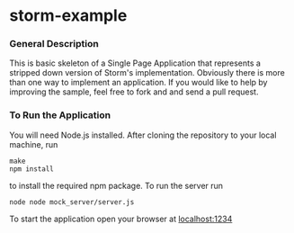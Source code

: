 storm-example
=============

### General Description

This is basic skeleton of a Single Page Application that represents a stripped down version of Storm's 
implementation. 
Obviously there is more than one way to implement an application. If you would 
like to help by improving the sample, feel free to fork and and send a pull request.

### To Run the Application

You will need Node.js installed. After cloning the repository to your local machine, run 
    
    make
    npm install

to install the required npm package.
To run the server run
    
    node node mock_server/server.js

To start the application open your browser at [localhost:1234](http://localhost:1234)
